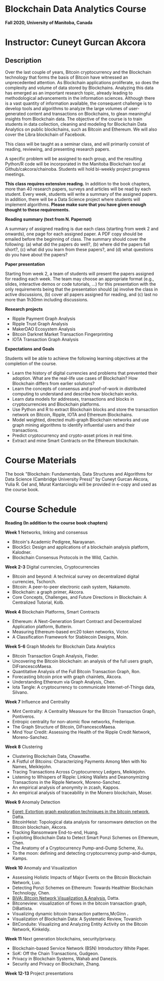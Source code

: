 # **Blockchain Data Analytics Course**

**Fall 2020, University of Manitoba, Canada**


# Instructor: Cuneyt Gurcan Akcora 
 
 

## Description

Over the last couple of years, Bitcoin cryptocurrency and the Blockchain technology that forms the basis of Bitcoin have witnessed an unprecedented attention. As Blockchain applications proliferate, so does the complexity and volume of data stored by Blockchains. Analyzing this data has emerged as an important research topic, already leading to methodological advancements in the information sciences. Although there is a vast quantity of information available, the consequent challenge is to develop tools and algorithms to analyze the large volumes of user-generated content and transactions on Blockchains, to glean meaningful insights from Blockchain data. The objective of the course is to train students in data collection, cleaning and modeling for Blockchain Data Analytics on public blockchains, such as Bitcoin and Ethereum. We will also cover the Libra blockchain of Facebook.

This class will be taught as a seminar class, and will primarily consist of reading, reviewing, and presenting research papers.

A specific problem will be assigned to each group, and the resulting Python/R code will be incorporated in the Manitoba Blockchain tool at Github/cakcora/chainoba. Students will hold bi-weekly project progress meetings.

**This class requires extensive reading.** In addition to the book chapters, more than 40 research papers, surveys and articles will be read by each student. Every week, students will write a summary of the assigned papers. In addition, there will be a Data Science project where students will implement algorithms. **Please make sure that you have given enough thought to these requirements.**

**Reading summary (text from N. Papernot)**

A summary of assigned reading is due each class (starting from week 2 and onwards), one page for each assigned paper. A PDF copy should be emailed before the beginning of class. The summary should cover the following: (a) what did the papers do well?, (b) where did the papers fall short?, (c) what did you learn from these papers?, and (d) what questions do you have about the papers?

**Paper presentation**

Starting from week 2, a team of students will present the papers assigned for reading each week. The team may choose an appropriate format (e.g., slides, interactive demos or code tutorials, ...) for this presentation with the only requirements being that the presentation should (a) involve the class in active discussions, (b) cover all papers assigned for reading, and (c) last no more than 1h30mn including discussions.

**Research projects**

- Ripple Payment Graph Analysis
- Ripple Trust Graph Analysis
- MakerDAO Ecosystem Analysis
- Bitcoin Darknet Market Transaction Fingerprinting
- IOTA Transaction Graph Analysis


**Expectations and Goals**

Students will be able to achieve the following learning objectives at the completion of the course.

- Learn the history of digital currencies and problems that prevented their adoption. What are the real-life use cases of Blockchain? How Blockchain differs from earlier solutions?
- Learn the concepts of consensus and proof-of-work in distributed computing to understand and describe how blockchain works.
- Learn data models for addresses, transactions and blocks in cryptocurrencies and Blockchain platforms.
- Use Python and R to extract Blockchain blocks and store the transaction network on Bitcoin, Ripple, IOTA and Ethereum Blockchains.
- Model weighted, directed multi-graph Blockchain networks and use graph mining algorithms to identify influential users and their transactions.
- Predict cryptocurrency and crypto-asset prices in real time.
- Extract and mine Smart Contracts on the Ethereum blockchain.

# Course Materials
 

The book &quot;Blockchain: Fundamentals, Data Structures and Algorithms for Data Science (Cambridge University Press)&quot; by Cuneyt Gurcan Akcora, Yulia R. Gel and, Murat Kantarcioglu will be provided in e-copy and used as the course book.

# Course Schedule

 **Reading (In addition to the course book chapters)**  
 
**Week 1** Networks, linking and consensus
- Bitcoin&#39;s Academic Pedigree, Narayanan.
- BlockSci: Design and applications of a blockchain analysis platform, Kalodner.
- Blockchain Consensus Protocols in the Wild, Cachin.
  
**Week 2-3** Digital currencies, Cryptocurrencies
- Bitcoin and beyond: A technical survey on decentralized digital currencies, Tschorch.
- Bitcoin: A peer-to-peer electronic cash system, Nakamoto.
- Blockchain: a graph primer, Akcora.
- Core Concepts, Challenges, and Future Directions in Blockchain: A Centralized Tutorial, Kolb.
 
**Week 4** Blockchain Platforms, Smart Contracts 
- Ethereum: A Next-Generation Smart Contract and Decentralized Application platform, Butterin.
- Measuring Ethereum-based erc20 token networks, Victor.
- A Classification Framework for Stablecoin Designs, Moin.
 
 
**Week 5-6** Graph Models for Blockchain Data Analytics 
- Bitcoin Transaction Graph Analysis, Fleder.
- Uncovering the Bitcoin blockchain: an analysis of the full users graph, DiFrancescoMaesa.
- Quantitative Analysis of the Full Bitcoin Transaction Graph, Ron.
- Forecasting bitcoin price with graph chainlets, Akcora.
- Understanding Ethereum via Graph Analysis, Chen.
- Iota Tangle: A cryptocurrency to communicate Internet-of-Things data, Silvano.

**Week 7** Influence and Centrality 
- Mint Centrality: A Centrality Measure for the Bitcoin Transaction Graph, Pontiveros.
- Entropic centrality for non-atomic flow networks, Frederique.
- The Graph Structure of Bitcoin, DiFrancescoMaesa.
- Mind Your Credit: Assessing the Health of the Ripple Credit Network, Moreno-Sanchez.

**Week 8** Clustering 
- Clustering Blockchain Data, Chawathe.
- A Fistful of Bitcoins: Characterizing Payments Among Men with No Names, Meiklejohn.
- Tracing Transactions Across Cryptocurrency Ledgers, Meiklejohn.
- Listening to Whispers of Ripple: Linking Wallets and Deanonymizing Transactions in the Ripple Network, Moreno-Sanchez.
- An empirical analysis of anonymity in zcash, Kappos.
- An empirical analysis of traceability in the Monero blockchain, Moser.

**Week 9** Anomaly Detection 
- [Egret: Extortion graph exploration techniques in the bitcoin network](javascript:void(0)), Datta.
- BitcoinHeist: Topological data analysis for ransomware detection on the Bitcoin blockchain, Akcora.
- Tracking Ransomware End-to-end, Huang.
- Exploiting Blockchain Data to Detect Smart Ponzi Schemes on Ethereum, Chen.
- The Anatomy of a Cryptocurrency Pump-and-Dump Scheme, Xu.
- To the moon: defining and detecting cryptocurrency pump-and-dumps, Kamps.

**Week 10** Anomaly and Visualization 
- Assessing Holistic Impacts of Major Events on the Bitcoin Blockchain Network, Luo.
- Detecting Ponzi Schemes on Ethereum: Towards Healthier Blockchain Technology, Chen.
- [BiVA: Bitcoin Network Visualization &amp; Analysis](javascript:void(0)), Datta.
- Bitconeview: visualization of flows in the bitcoin transaction graph, DiBattista.
- Visualizing dynamic bitcoin transaction patterns,McGinn **.**
- Visualization of Blockchain Data: A Systematic Review, Tovanich
- BitConduite: Visualizing and Analyzing Entity Activity on the Bitcoin Network, Kinkeldy.

**Week 11** Next generation blockchains, security/privacy. 
- Blockchain-based Service Network (BSN) Introductory White Paper.
- SoK: Off the Chain Transactions, Gudgeon.
- Privacy in Blockchain Systems, Wahab and Danezis.
- Security and Privacy on Blockchain, Zhang.


**Week 12-13** Project presentations 
 
 
